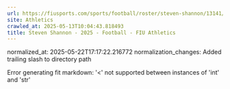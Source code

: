 ```yaml
---
url: https://fiusports.com/sports/football/roster/steven-shannon/13141/
site: Athletics
crawled_at: 2025-05-13T10:04:43.818493
title: Steven Shannon - 2025 - Football - FIU Athletics
---
```

normalized_at: 2025-05-22T17:17:22.216772
normalization_changes: Added trailing slash to directory path

Error generating fit markdown: '<' not supported between instances of 'int' and 'str'